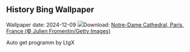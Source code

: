 ## History Bing Wallpaper
Wallpaper date: 2024-12-09
![](https://www.bing.com/th?id=OHR.ReopeningNotreDame_EN-GB4181670261_UHD.jpg&w=1000)Download: [Notre-Dame Cathedral, Paris, France (© Julien Fromentin/Getty Images)](https://www.bing.com/th?id=OHR.ReopeningNotreDame_EN-GB4181670261_UHD.jpg)

Auto get programm by LtgX
